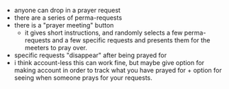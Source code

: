 - anyone can drop in a prayer request
- there are a series of perma-requests
- there is a "prayer meeting" button
  - it gives short instructions, and randomly selects a few perma-requests and a few specific requests and presents them for the meeters to pray over.
- specific requests "disappear" after being prayed for
- i think account-less this can work fine, but maybe give option for making account in order to track what you have prayed for + option for seeing when someone prays for your requests.
